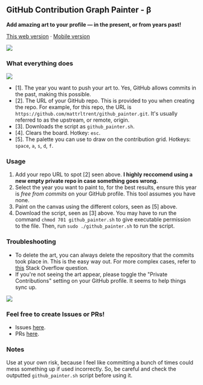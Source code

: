 ## GitHub Contribution Graph Painter - β
**Add amazing art to your profile — in the present, or from years past!**


[This web version](https://github-painter.vercel.app/) · [Mobile version](https://github.com/TalentedB/GitHub-Painter)

<img src="https://raw.githubusercontent.com/mattrltrent/github_painter/main/github/demo_3.JPG" width="" height="" style="display: inline"/>

### What everything does

<img src="https://raw.githubusercontent.com/mattrltrent/github_painter/main/github/demo_1.jpg" width="" height="" style="display: inline"/>

- [1]. The year you want to push your art to. Yes, GitHub allows commits in the past, making this possible.
- [2]. The URL of your GitHub repo. This is provided to you when creating the repo. For example, for this repo, the URL is `https://github.com/mattrltrent/github_painter.git`. It's usually referred to as the upstream, or remote, origin.
- [3]. Downloads the script as `github_painter.sh`.
- [4]. Clears the board. Hotkey: `esc`.
- [5]. The palette you can use to draw on the contribution grid. Hotkeys: `space`, `a`, `s`, `d`, `f`.

### Usage

1. Add your repo URL to spot [2] seen above. **I highly reccomend using a new empty private repo in case something goes wrong.**
2. Select the year you want to paint to, for the best results, ensure this year is *free from commits* on your GitHub profile. This tool assumes you have none.
3. Paint on the canvas using the different colors, seen as [5] above.
4. Download the script, seen as [3] above. You may have to run the command `chmod 701 github_painter.sh` to give executable permission to the file. Then, run `sudo ./github_painter.sh` to run the script.

### Troubleshooting

- To delete the art, you can always delete the repository that the commits took place in. This is the easy way out. For more complex cases, refer to [this](https://stackoverflow.com/questions/448919/how-can-i-remove-a-commit-on-github) Stack Overflow question.
- If you're not seeing the art appear, please toggle the "Private Contributions" setting on your GitHub profile. It seems to help things sync up.


<img src="https://raw.githubusercontent.com/mattrltrent/github_painter/main/github/demo_2.JPG" width="" height="" style="display: inline"/>


### Feel free to create Issues or PRs!

- Issues [here](https://github.com/mattrltrent/github_painter/issues).
- PRs [here](https://github.com/mattrltrent/github_painter/pulls).


### Notes

Use at your own risk, because I feel like committing a bunch of times could mess something up if used incorrectly. So, be careful and check the outputted `github_painter.sh` script before using it.

